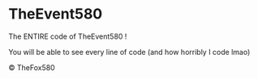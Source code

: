 # TheEvent580
The ENTIRE code of TheEvent580 !

You will be able to see every line of code (and how horribly I code lmao)

© TheFox580

